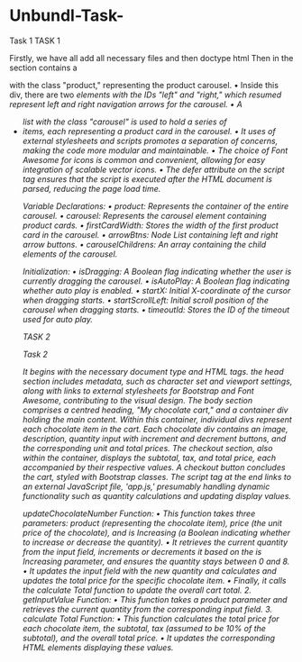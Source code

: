 # Unbundl-Task-

Task 1
TASK 1

Firstly, we have all add all necessary files and then doctype html
Then in the <body> section contains a <div> with the class "product," representing the product carousel.
•	Inside this div, there are two <i> elements with the IDs "left" and "right," which resumed represent left and right navigation arrows for the carousel.
•	A <ul> list with the class "carousel" is used to hold a series of <li> items, each representing a product card in the carousel.
•	It uses of external stylesheets and scripts promotes a separation of concerns, making the code more modular and maintainable.
•	The choice of Font Awesome for icons is common and convenient, allowing for easy integration of scalable vector icons.
•	The defer attribute on the script tag ensures that the script is executed after the HTML document is parsed, reducing the page load time.



Variable Declarations:
•	product: Represents the container of the entire carousel.
•	carousel: Represents the carousel element containing product cards.
•	firstCardWidth: Stores the width of the first product card in the carousel.
•	arrowBtns: Node List containing left and right arrow buttons.
•	carouselChildrens: An array containing the child elements of the carousel.

Initialization:
•	isDragging: A Boolean flag indicating whether the user is currently dragging the carousel.
•	isAutoPlay: A Boolean flag indicating whether auto play is enabled.
•	startX: Initial X-coordinate of the cursor when dragging starts.
•	startScrollLeft: Initial scroll position of the carousel when dragging starts.
•	timeoutId: Stores the ID of the timeout used for auto play.



TASK 2


Task 2

It begins with the necessary document type and HTML tags. the head section includes metadata, such as character set and viewport settings, along with links to external stylesheets for Bootstrap and Font Awesome, contributing to the visual design. The body section comprises a centred heading, "My chocolate cart," and a container div holding the main content. Within this container, individual divs represent each chocolate item in the cart. Each chocolate div contains an image, description, quantity input with increment and decrement buttons, and the corresponding unit and total prices. The checkout section, also within the container, displays the subtotal, tax, and total price, each accompanied by their respective values. A checkout button concludes the cart, styled with Bootstrap classes. The script tag at the end links to an external JavaScript file, 'app.js,' presumably handling dynamic functionality such as quantity calculations and updating display values. 



updateChocolateNumber Function:
•	This function takes three parameters: product (representing the chocolate item), price (the unit price of the chocolate), and is Increasing (a Boolean indicating whether to increase or decrease the quantity).
•	It retrieves the current quantity from the input field, increments or decrements it based on the is Increasing parameter, and ensures the quantity stays between 0 and 8.
•	It updates the input field with the new quantity and calculates and updates the total price for the specific chocolate item.
•	Finally, it calls the calculate Total function to update the overall cart total.
2.	getInputValue Function:
•	This function takes a product parameter and retrieves the current quantity from the corresponding input field.
3.	calculate Total Function:
•	This function calculates the total price for each chocolate item, the subtotal, tax (assumed to be 10% of the subtotal), and the overall total price.
•	It updates the corresponding HTML elements displaying these values.

